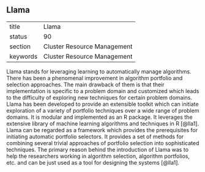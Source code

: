## Llama


|          |                             |
| -------- | --------------------------- |
| title    | Llama                       | 
| status   | 90                          |
| section  | Cluster Resource Management |
| keywords | Cluster Resource Management |



Llama stands for leveraging learning to automatically manage
algorithms. There has been a phenomenal improvement in algorithm
portfolio and selection approaches. The main drawback of them is that
their implementation is specific to a problem domain and customized
which leads to the difficulty of exploring new techniques for certain
problem domains. Llama has been developed to provide an extensible
toolkit which can initiate exploration of a variety of portfolio
techniques over a wide range of problem domains. It is modular and
implemented as an R package. It leverages the extensive library of
machine learning algorithms and techniques in R [@lla1]. Llama can
be regarded as a framework which provides the prerequisites for
initiating automatic portfolio selectors. It provides a set of methods
for combining several trivial approaches of portfolio selection into
sophisticated techniques. The primary reason behind the introduction
of Llama was to help the researchers working in algorithm selection,
algorithm portfolios, etc. and can be just used as a tool for
designing the systems [@lla1].
     
